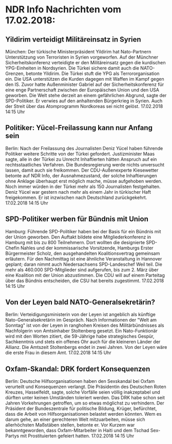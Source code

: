 # NDR Info Nachrichten vom 17.02.2018:


## Yildirim verteidigt Militäreinsatz in Syrien
München: Der türkische Ministerpräsident Yildirim hat Nato-Partnern Unterstützung von Terroristen in Syrien vorgeworfen. Auf der Münchner Sicherheitskonferenz verteidigte er den Militäreinsatz gegen die kurdischen YPG-Einheiten in Nordsyrien. Die Türkei sichere damit auch die NATO-Grenzen, betonte Yildirim. Die Türkei stuft die YPG als Terrororganisation ein. Die USA unterstützen die Kurden dagegen mit Waffen im Kampf gegen den IS. Zuvor hatte Außenminister Gabriel auf der Sicherheitskonferenz für eine enge Partnerschaft zwischen der Europäischen Union und den USA geworben. Die Welt stehe derzeit an einem gefährlichen Abgrund, sagte der SPD-Politiker. Er verwies auf den anhaltenden Bürgerkrieg in Syrien. Auch der Streit über das Atomprogramm Nordkoreas sei nicht gelöst. 17.02.2018 14:15 Uhr 

## Politiker: Yücel-Freilassung kann nur Anfang sein
Berlin: Nach der Freilassung des Journalisten Deniz Yücel haben führende Politiker weitere Schritte von der Türkei gefordert. Justizminister Maas sagte, alle in der Türkei zu Unrecht Inhaftierten hätten Anspruch auf ein rechtsstaatliches Verfahren. Die Bundesregierung werde nichts unversucht lassen, damit auch sie freikommen. Der CDU-Außenexperte Kiesewetter betonte auf NDR Info, der Ausnahmezustand, der solche Inhaftierungen ohne Anklage überhaupt erst möglich mache, müsse aufgehoben werden. Noch immer würden in der Türkei mehr als 150 Journalisten festgehalten. Deniz Yücel war gestern nach mehr als einem Jahr in türkischer Haft freigekommen. Er ist inzwischen nach Deutschland zurückgekehrt. 17.02.2018 14:15 Uhr 

## SPD-Politiker werben für Bündnis mit Union
Hamburg:	Führende SPD-Politiker haben bei der Basis für ein Bündnis mit der Union geworben. Den Auftakt bildete eine Mitgliederkonferenz in Hamburg mit bis zu 800 Teilnehmern. Dort wollten die designierte SPD-Chefin Nahles und der kommissarische Vorsitzende, Hamburgs Erster Bürgermeister Scholz, den ausgehandelten Koalitionsvertrag gemeinsam erläutern. Für den Nachmittag ist eine ähnliche Veranstaltung in Hannover geplant; daran nimmt auch Niedersachsens SPD-Landeschef Weil teil. Die mehr als 460.000 SPD-Mitglieder sind aufgerufen, bis zum 2. März über eine Koalition mit der Union abzustimmen. Die CDU will auf einem Parteitag über das Bündnis entscheiden, die CSU hat bereits zugestimmt. 17.02.2018 14:15 Uhr 

## Von der Leyen bald NATO-Generalsekretärin?
Berlin: Verteidigungsministerin von der Leyen ist angeblich als künftige Nato-Generalsekretärin im Gespräch. Nach Informationen der "Welt am Sonntag" ist von der Leyen in ranghohen Kreisen des Militärbündnisses als Nachfolgerin von Amtsinhaber Stoltenberg gesetzt. Ein Nato-Funktionär wird mit den Worten zitiert, die 59-Jährige habe strategisches Gespür, Sachkenntnis und stets ein offenes Ohr auch für die kleineren Länder der Allianz. Die Amtszeit Stoltenbergs endet in zwei Jahren. Von der Leyen wäre die erste Frau in diesem Amt. 17.02.2018 14:15 Uhr 

## Oxfam-Skandal: DRK fordert Konsequenzen
Berlin: Deutsche Hilfsorganisationen haben den Sexskandal bei Oxfam verurteilt und Konsequenzen verlangt. Die Präsidentin des Deutschen Roten Kreuzes, Hasselfeldt, sagte, solche Vorfälle seien völlig inakzeptabel und dürften unter keinen Umständen toleriert werden. Das DRK habe schon seit Jahren Vorkehrungen getroffen, um so etwas möglichst zu verhindern. Der Präsident der Bundeszentrale für politische Bildung, Krüger, befürchtet, dass die Arbeit von Hilfsorganisationen belastet werden könnten. Wem es darum gehe, an einer gerechteren Welt mitzuarbeiten, müsse sich allerhöchsten Maßstäben stellen, betonte er. Vor Kurzem war bekanntgeworden, dass Oxfam-Mitarbeiter in Haiti und dem Tschad Sex-Partys mit Prostituierten gefeiert hatten. 17.02.2018 14:15 Uhr 
